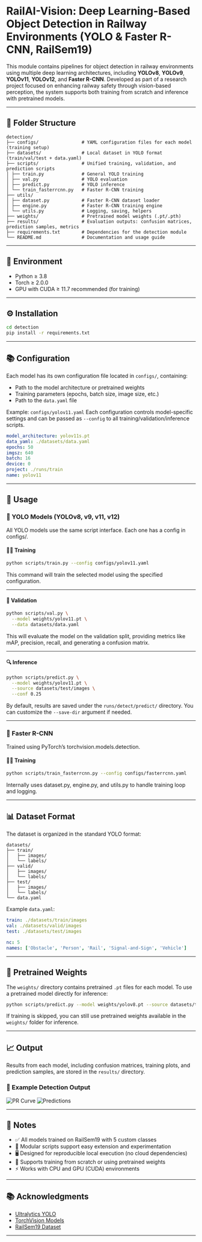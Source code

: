 # RailAI-Vision: Deep Learning-Based Object Detection in Railway Environments (YOLO & Faster R-CNN, RailSem19)

This module contains pipelines for object detection in railway environments using multiple deep learning architectures, including **YOLOv8**, **YOLOv9**, **YOLOv11**, **YOLOv12**, and **Faster R-CNN**. Developed as part of a research project focused on enhancing railway safety through vision-based perception, the system supports both training from scratch and inference with pretrained models.

---

## 📁 Folder Structure

```
detection/
├── configs/                # YAML configuration files for each model (training setup)
├── datasets/               # Local dataset in YOLO format (train/val/test + data.yaml)
├── scripts/                # Unified training, validation, and prediction scripts
│ ├── train.py              # General YOLO training
│ ├── val.py                # YOLO evaluation
│ ├── predict.py            # YOLO inference
│ └── train_fasterrcnn.py   # Faster R-CNN training
├── utils/
│ ├── dataset.py            # Faster R-CNN dataset loader
│ ├── engine.py             # Faster R-CNN training engine
│ └── utils.py              # Logging, saving, helpers
├── weights/                # Pretrained model weights (.pt/.pth)
├── results/                # Evaluation outputs: confusion matrices, prediction samples, metrics
├── requirements.txt        # Dependencies for the detection module
└── README.md               # Documentation and usage guide
```

---

## 🧰 Environment

- Python ≥ 3.8
- Torch ≥ 2.0.0
- GPU with CUDA ≥ 11.7 recommended (for training)

---

## ⚙️ Installation

```bash
cd detection
pip install -r requirements.txt
```

---

## 📚 Configuration

Each model has its own configuration file located in `configs/`, containing:
- Path to the model architecture or pretrained weights
- Training parameters (epochs, batch size, image size, etc.)
- Path to the `data.yaml` file

Example: `configs/yolov11.yaml`
Each configuration controls model-specific settings and can be passed as `--config` to all training/validation/inference scripts.


```yaml
model_architecture: yolov11s.pt
data_yaml: ./datasets/data.yaml
epochs: 50
imgsz: 640
batch: 16
device: 0
project: ./runs/train
name: yolov11
```

---

## 🚀 Usage
### 🔷 YOLO Models (YOLOv8, v9, v11, v12)
All YOLO models use the same script interface. Each one has a config in configs/.

#### 🏋️‍♂️ Training

```bash
python scripts/train.py --config configs/yolov11.yaml
```

This command will train the selected model using the specified configuration.

---

#### 🧪 Validation

```bash
python scripts/val.py \
  --model weights/yolov11.pt \
  --data datasets/data.yaml
```

This will evaluate the model on the validation split, providing metrics like mAP, precision, recall, and generating a confusion matrix.

---

#### 🔍 Inference

```bash
python scripts/predict.py \
  --model weights/yolov11.pt \
  --source datasets/test/images \
  --conf 0.25
```

By default, results are saved under the `runs/detect/predict/` directory. You can customize the `--save-dir` argument if needed.

---

### 🔶 Faster R-CNN
Trained using PyTorch’s torchvision.models.detection.

#### 🏋️‍♂️ Training
```bash
python scripts/train_fasterrcnn.py --config configs/fasterrcnn.yaml
```

Internally uses dataset.py, engine.py, and utils.py to handle training loop and logging.

---

## 📊 Dataset Format

The dataset is organized in the standard YOLO format:

```
datasets/
├── train/
│   ├── images/
│   └── labels/
├── valid/
│   ├── images/
│   └── labels/
├── test/
│   ├── images/
│   └── labels/
└── data.yaml
```

Example `data.yaml`:

```yaml
train: ./datasets/train/images
val: ./datasets/valid/images
test: ./datasets/test/images

nc: 5
names: ['Obstacle', 'Person', 'Rail', 'Signal-and-Sign', 'Vehicle']
```

---

## 🧠 Pretrained Weights

The `weights/` directory contains pretrained `.pt` files for each model. To use a pretrained model directly for inference:

```bash
python scripts/predict.py --model weights/yolov8.pt --source datasets/test/images
```

If training is skipped, you can still use pretrained weights available in the `weights/` folder for inference.

---

## 📈 Output

Results from each model, including confusion matrices, training plots, and prediction samples, are stored in the `results/` directory.

### 🔎 Example Detection Output

![PR Curve](results/PR_curve.png)
![Predictions](results/sample_predictions_1.png)

---

## 📝 Notes
- ✅ All models trained on RailSem19 with 5 custom classes
- 🧩 Modular scripts support easy extension and experimentation
- 🖥️ Designed for reproducible local execution (no cloud dependencies)
- 🔁 Supports training from scratch or using pretrained weights
- ⚡ Works with CPU and GPU (CUDA) environments

---

## 📚 Acknowledgments

- [Ultralytics YOLO](https://github.com/ultralytics/ultralytics)
- [TorchVision Models](https://docs.pytorch.org/vision/main/models.html)
- [RailSem19 Dataset](https://www.wilddash.cc/railsem19)

---